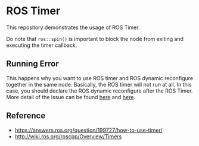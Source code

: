 # ROS Timer

This repository demonstrates the usage of ROS Timer.

Do note that `ros::spin()` is important to block the node from exiting and executing the timer callback.

## Running Error

This happens why you want to use ROS timer and ROS dynamic reconfigure together in the same node. Basically, the ROS timer will not run at all. In this case, you should declare the ROS dynamic reconfigure after the ROS Timer. More detail of the issue can be found [here](https://answers.ros.org/question/364115/rostimer-wont-start-if-initialized-before-dynamic-reconfigure-server/) and [here](https://github.com/ros/ros_comm/issues/2085).

## Reference

- https://answers.ros.org/question/199727/how-to-use-timer/  
- http://wiki.ros.org/roscpp/Overview/Timers  
